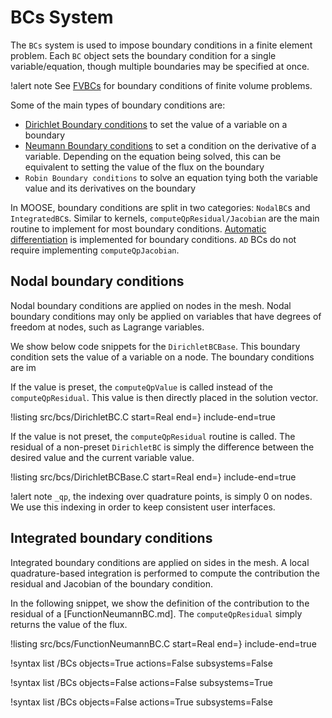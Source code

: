 # BCs System

The `BCs` system is used to impose boundary conditions in a finite element problem. Each `BC` object
sets the boundary condition for a single variable/equation, though multiple boundaries may be specified at once.

!alert note
See [FVBCs](syntax/FVBCs/index.md) for boundary conditions of finite volume problems.

Some of the main types of boundary conditions are:
- [Dirichlet Boundary conditions](DirichletBC.md) to set the value of a variable on a boundary
- [Neumann Boundary conditions](NeumannBC.md) to set a condition on the derivative of a variable. Depending on the
  equation being solved, this can be equivalent to setting the value of the flux on the boundary
- `Robin Boundary conditions` to solve an equation tying both the variable value and its derivatives on the boundary

In MOOSE, boundary conditions are split in two categories: `NodalBC`s and `IntegratedBC`s. Similar to kernels,
`computeQpResidual/Jacobian` are the main routine to implement for most boundary conditions. [Automatic differentiation](automatic_differentiation/index.md)
is implemented for boundary conditions. `AD` BCs do not require implementing `computeQpJacobian`.

## Nodal boundary conditions

Nodal boundary conditions are applied on nodes in the mesh. Nodal boundary conditions may only be applied on variables
that have degrees of freedom at nodes, such as Lagrange variables.

We show below code snippets for the `DirichletBCBase`. This boundary condition sets the value of a variable on
a node. The boundary conditions are im

If the value is preset, the `computeQpValue` is called instead of the `computeQpResidual`. This value is then directly placed in the solution vector.

!listing src/bcs/DirichletBC.C start=Real end=} include-end=true

If the value is not preset, the `computeQpResidual` routine is called. The residual of a non-preset `DirichletBC` is simply the difference between the desired value and the current variable value.

!listing src/bcs/DirichletBCBase.C start=Real end=} include-end=true

!alert note
`_qp`, the indexing over quadrature points, is simply 0 on nodes. We use this indexing in order to keep consistent user interfaces.

## Integrated boundary conditions

Integrated boundary conditions are applied on sides in the mesh. A local quadrature-based integration is performed to compute
the contribution the residual and Jacobian of the boundary condition.

In the following snippet, we show the definition of the contribution to the residual of a [FunctionNeumannBC.md].
The `computeQpResidual` simply returns the value of the flux.

!listing src/bcs/FunctionNeumannBC.C start=Real end=} include-end=true

!syntax list /BCs objects=True actions=False subsystems=False

!syntax list /BCs objects=False actions=False subsystems=True

!syntax list /BCs objects=False actions=True subsystems=False
